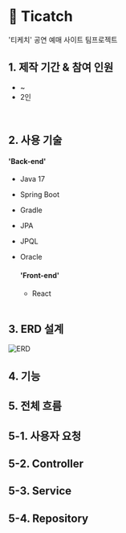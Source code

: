 # :pushpin: Ticatch
'티케치' 공연 예매 사이트 팀프로젝트

## 1. 제작 기간 & 참여 인원
- ~
- 2인

</br>

## 2. 사용 기술
#### 'Back-end'
- Java 17
- Spring Boot
- Gradle
- JPA
- JPQL
- Oracle

  #### 'Front-end'
  - React
 
  </br>

## 3. ERD 설계
![ERD](https://github.com/user-attachments/assets/255b9f9c-c2a8-4eaa-8a7c-d4e0371b0566)

## 4. 기능

## 5. 전체 흐름

## 5-1. 사용자 요청

## 5-2. Controller

## 5-3. Service

## 5-4. Repository



